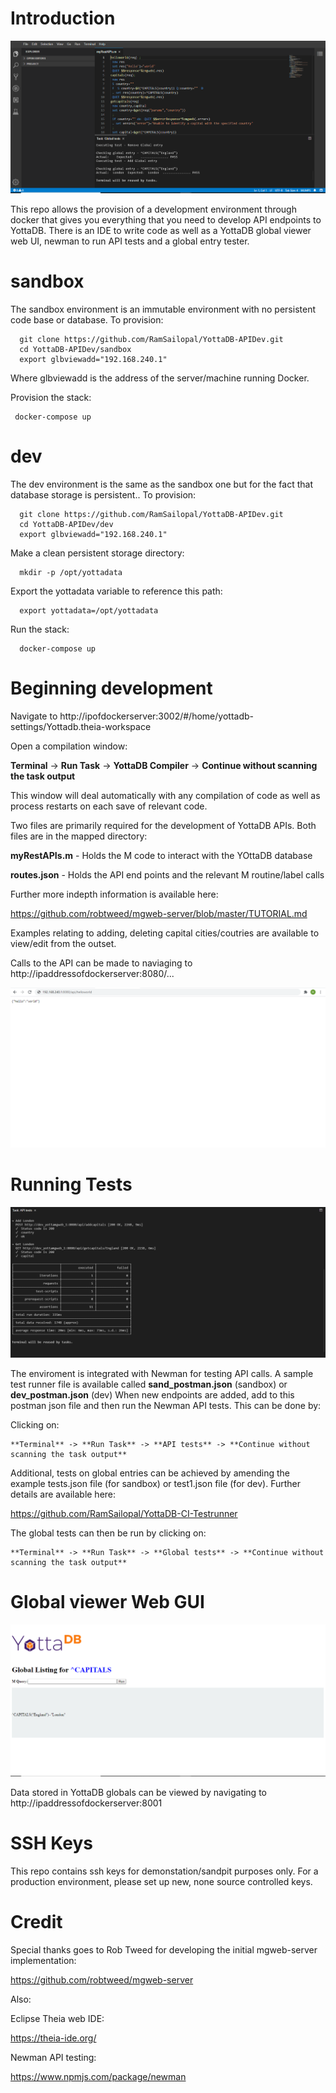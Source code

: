 # Introduction

![Alt text](globtests.PNG?raw=true "Global Tests")

This repo allows the provision of a development environment through docker that gives you everything that you need to develop API endpoints to YottaDB. There is an IDE to write code as well as a YottaDB global viewer web UI, newman to run API tests and a global entry tester.

# sandbox

The sandbox environment is an immutable environment with no persistent code base or database. To provision:

      git clone https://github.com/RamSailopal/YottaDB-APIDev.git
      cd YottaDB-APIDev/sandbox
      export glbviewadd="192.168.240.1"
      
Where glbviewadd is the address of the server/machine running Docker.

Provision the stack:

     docker-compose up
     
# dev

The dev environment is the same as the sandbox one but for the fact that database storage is persistent.. To provision:

      git clone https://github.com/RamSailopal/YottaDB-APIDev.git
      cd YottaDB-APIDev/dev
      export glbviewadd="192.168.240.1"
      
Make a clean persistent storage directory:

      mkdir -p /opt/yottadata
    
Export the yottadata variable to reference this path:

      export yottadata=/opt/yottadata
      
Run the stack:

      docker-compose up


# Beginning development

Navigate to http://ipofdockerserver:3002/#/home/yottadb-settings/Yottadb.theia-workspace

Open a compilation window:

   **Terminal** -> **Run Task** -> **YottaDB Compiler** -> **Continue without scanning the task output**
   
This window will deal automatically with any compilation of code as well as process restarts on each save of relevant code.
   
Two files are primarily required for the development of YottaDB APIs. Both files are in the mapped directory:

**myRestAPIs.m** - Holds the M code to interact with the YOttaDB database

**routes.json** - Holds the API end points and the relevant M routine/label calls

Further more indepth information is available here:

https://github.com/robtweed/mgweb-server/blob/master/TUTORIAL.md

Examples relating to adding, deleting capital cities/coutries are available to view/edit from the outset.

Calls to the API can be made to naviaging to http://ipaddressofdockerserver:8080/...

![Alt text](apicall.PNG?raw=true "API calls")

# Running Tests

![Alt text](apitests.PNG?raw=true "Newman API Tests")

The enviroment is integrated with Newman for testing API calls. A sample test runner file is available called **sand_postman.json** (sandbox) or **dev_postman.json** (dev) When new endpoints are added, add to this postman json file and then run the Newman API tests. This can be done by:

Clicking on:

    **Terminal** -> **Run Task** -> **API tests** -> **Continue without scanning the task output**
    
Additional, tests on global entries can be achieved by amending the example tests.json file (for sandbox) or test1.json file (for dev). Further details are available here:

https://github.com/RamSailopal/YottaDB-CI-Testrunner

The global tests can then be run by clicking on:

    
    **Terminal** -> **Run Task** -> **Global tests** -> **Continue without scanning the task output**
        
# Global viewer Web GUI

![Alt text](globview1.PNG?raw=true "GLobal Viewer Web UI")

Data stored in YottaDB globals can be viewed by navigating to http://ipaddressofdockerserver:8001

# SSH Keys

This repo contains ssh keys for demonstation/sandpit purposes only. For a production environment, please set up new, none source controlled keys.

# Credit

Special thanks goes to Rob Tweed for developing the initial mgweb-server implementation:

https://github.com/robtweed/mgweb-server

Also:

Eclipse Theia web IDE:

https://theia-ide.org/

Newman API testing:

https://www.npmjs.com/package/newman

